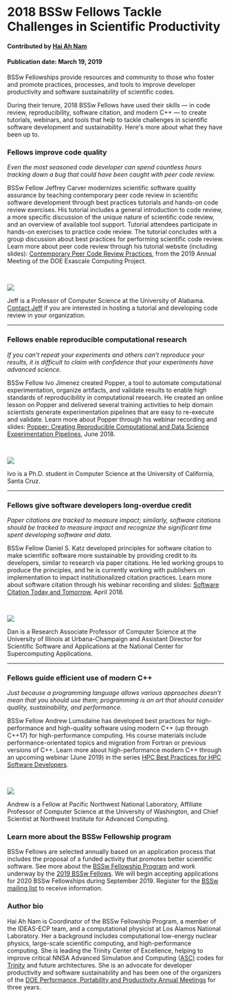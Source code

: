 # 2018 BSSw Fellows Tackle Challenges in Scientific Productivity

#### Contributed by [Hai Ah Nam](https://github.com/hnamLANL "Hai Ah Nam GitHub Profile")

#### Publication date: March 19, 2019

BSSw Fellowships provide resources and community to those who foster and promote practices, processes, and tools to improve developer productivity and software sustainability of scientific codes. 

During their tenure, 2018 BSSw Fellows have used their skills — in code review, reproducibility, software citation, and modern C++ — to create tutorials, webinars, and tools that help to tackle challenges in scientific software development and sustainability.  Here's more about what they have been up to.

### Fellows improve code quality
_Even the most seasoned code developer can spend countless hours tracking down a bug that could have been caught with peer code review._ 

BSSw Fellow Jeffrey Carver modernizes scientific software quality assurance by teaching contemporary peer code review in scientific software development through best practices tutorials and hands-on code review exercises. His tutorial includes a general introduction to code review, a more specific discussion of the unique nature of scientific code review, and an overview of available tool support. Tutorial attendees participate in hands-on exercises to practice code review. The tutorial concludes with a group discussion about best practices for performing scientific code review. Learn more about peer code review through his tutorial website (including slides): [Contemporary Peer Code Review Practices](https://se4science.org/tutorials/ECP19/), from the 2019 Annual Meeting of the DOE Exascale Computing Project. 
<p>&nbsp;</p>

<img src='https://github.com/betterscientificsoftware/images/raw/master/Fell_carver.jpg' class='logo' />

Jeff is a Professor of Computer Science at the University of Alabama. <a href="mailto:carver@cs.ua.edu">Contact Jeff</a> if you are interested in hosting a tutorial and developing code review in your organization.


---
### Fellows enable reproducible computational research
_If you can’t repeat your experiments and others can’t reproduce your results, it is difficult to claim with confidence that your experiments have advanced science._  

BSSw Fellow Ivo Jimenez created Popper, a tool to automate computational experimentation, organize artifacts, and validate results to enable high standards of reproducibility in computational research. He created an online lesson on Popper and delivered several training activities to help domain scientists generate experimentation pipelines that are easy to re-execute and validate. Learn more about Popper through his webinar recording and slides: [Popper: Creating Reproducible Computational and Data Science Experimentation Pipelines](https://ideas-productivity.org/events/hpc-best-practices-webinars/#webinar019), June 2018.
<p>&nbsp;</p>

<img src='https://github.com/betterscientificsoftware/images/raw/master/Fell_jiminez.jpg' class='logo' />

Ivo is a Ph.D. student in Computer Science at the University of California, Santa Cruz.  


---
### Fellows give software developers long-overdue credit
_Paper citations are tracked to measure impact; similarly, software citations should be tracked to measure impact and recognize the significant time spent developing software and data._ 

BSSw Fellow Daniel S. Katz developed principles for software citation to make scientific software more sustainable by providing credit to its developers, similar to research via paper citations. He led working groups to produce the principles, and he is currently working with publishers on implementation to impact institutionalized citation practices. Learn more about software citation through his webinar recording and slides: [Software Citation Today and Tomorrow](https://ideas-productivity.org/events/hpc-best-practices-webinars/#webinar017), April 2018.
<p>&nbsp;</p>

<img src='https://github.com/betterscientificsoftware/images/raw/master/Fell_katz.jpg' class='logo' />

Dan is a Research Associate Professor of Computer Science at the University of Illinois at Urbana-Champaign and Assistant Director for Scientific Software and Applications at the National Center for Supercomputing Applications.  


---
### Fellows guide efficient use of modern C++ 
_Just because a programming language allows various approaches doesn’t mean that you should use them; programming is an art that should consider quality, sustainability, and performance._  

BSSw Fellow Andrew Lumsdaine has developed best practices for high-performance and high-quality software using modern C++ (up through C++17) for high-performance computing.  His course materials include performance-orientated topics and migration from Fortran or previous versions of C++.  Learn more about high-performance modern C++ through an upcoming webinar (June 2019) in the series [HPC Best Practices for HPC Software Developers](https://ideas-productivity.org/events/hpc-best-practices-webinars).
<p>&nbsp;</p>

<img src='https://github.com/betterscientificsoftware/images/raw/master/Fell_lumsdaine.jpg' class='logo' />

Andrew is a Fellow at Pacific Northwest National Laboratory, Affiliate Professor of Computer Science at the University of Washington, and Chief Scientist at Northwest Institute for Advanced Computing.  


### Learn more about the BSSw Fellowship program
BSSw Fellows are selected annually based on an application process that includes the proposal of a funded activity that promotes better scientific software. See more about the [BSSw Fellowship Program](https://bssw.io/fellowship) and work underway by the [2019 BSSw Fellows](https://bssw.io/blog_posts/introducing-the-2019-bssw-fellows). We will begin accepting applications for 2020 BSSw Fellowships during September 2019. Register for the [BSSw mailing list](https://bssw.io/pages/receive-our-email-digest) to receive information.


### Author bio
Hai Ah Nam is Coordinator of the BSSw Fellowship Program, a member of the IDEAS-ECP team, and a computational physicist at Los Alamos National Laboratory.  Her a background includes computational low-energy nuclear physics, large-scale scientific computing, and high-performance computing. She is leading the Trinity Center of Excellence, helping to improve critical NNSA Advanced Simulation and Computing ([ASC)](https://www.lanl.gov/projects/advanced-simulation-computing) codes for [Trinity](https://www.lanl.gov/projects/trinity/index.php) and future architectures.  She is an advocate for developer productivity and software sustainability and has been one of the organizers of the [DOE Performance, Portability and Productivity Annual Meetings](https://doep3meeting2019.lbl.gov) for three years.


<!---
Publish: yes
Categories: collaboration
Topics: projects and organizations
Tags: bssw-blog-article
Level: 2
Prerequisites: default
Aggregate: none
--->
